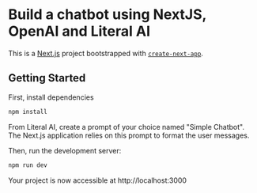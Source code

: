 # Build a chatbot using NextJS, OpenAI and Literal AI

This is a [Next.js](https://nextjs.org/) project bootstrapped with [`create-next-app`](https://github.com/vercel/next.js/tree/canary/packages/create-next-app).

## Getting Started

First, install dependencies

```bash
npm install
```

From Literal AI, create a prompt of your choice named "Simple Chatbot".
The Next.js application relies on this prompt to format the user messages.

Then, run the development server:

```bash
npm run dev
```

Your project is now accessible at http://localhost:3000
